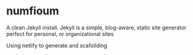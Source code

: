 # numfioum
A clean Jekyll install. Jekyll is a simple, blog-aware, static site generator perfect for personal, or organizational sites

Using netlify to generate and scafollding
